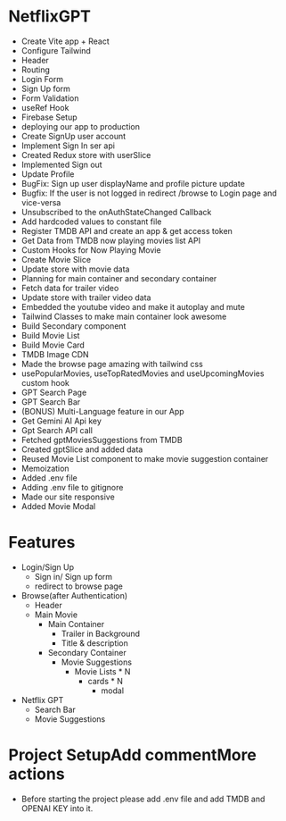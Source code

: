 # NetflixGPT
- Create Vite app + React
- Configure Tailwind
- Header
- Routing
- Login Form
- Sign Up form
- Form Validation
- useRef Hook
- Firebase Setup
- deploying our app to production
- Create SignUp user account
- Implement Sign In ser api
- Created Redux store with userSlice
- Implemented Sign out
- Update Profile
- BugFix: Sign up user displayName and profile picture update
- Bugfix: If the user is not logged in redirect /browse to Login page and vice-versa
- Unsubscribed to the onAuthStateChanged Callback
- Add hardcoded values to constant file
- Register TMDB API and create an app & get access token
- Get Data from TMDB now playing movies list API
- Custom Hooks for Now Playing Movie
- Create Movie Slice
- Update store with movie data
- Planning for main container and secondary container
- Fetch data for trailer video
- Update store with trailer video data
- Embedded the youtube video and make it autoplay and mute
- Tailwind Classes to make main container look awesome
- Build Secondary component
- Build Movie List
- Build Movie Card
- TMDB Image CDN
- Made the browse page amazing with tailwind css
- usePopularMovies, useTopRatedMovies and useUpcomingMovies custom hook
- GPT Search Page
- GPT Search Bar
- (BONUS) Multi-Language feature in our App
- Get Gemini AI Api key
- Gpt Search API call
- Fetched gptMoviesSuggestions from TMDB
- Created gptSlice and added data
- Reused Movie List component to make movie suggestion container
- Memoization
- Added .env file
- Adding .env file to gitignore
- Made our site responsive
- Added Movie Modal 

# Features
- Login/Sign Up
    - Sign in/ Sign up form
    - redirect to browse page
- Browse(after Authentication)
    - Header
    - Main Movie
        - Main Container
            - Trailer in Background
            - Title & description
        - Secondary Container
            - Movie Suggestions
                - Movie Lists * N
                    - cards * N
                        - modal
- Netflix GPT
    - Search Bar
    - Movie Suggestions


# Project SetupAdd commentMore actions
- Before starting the project please add .env file and add TMDB and OPENAI KEY into it.
